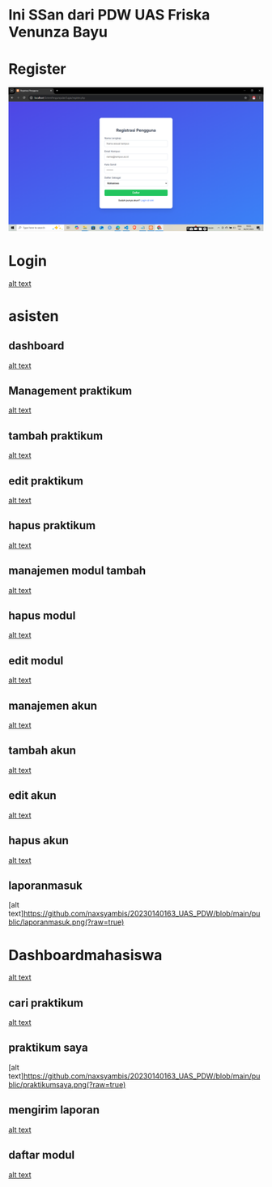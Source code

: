 # Ini SSan dari PDW UAS Friska Venunza Bayu
# Register
![alt text](https://github.com/naxsyambis/20230140163_UAS_PDW/blob/main/public/registrasi.png?raw=true)
# Login
[alt text](https://github.com/naxsyambis/20230140163_UAS_PDW/blob/main/public/login.png?raw=true)
# asisten 
## dashboard 
[alt text](https://github.com/naxsyambis/20230140163_UAS_PDW/blob/main/public/dashboardasisten.png?raw=true)
## Management praktikum
[alt text](https://github.com/naxsyambis/20230140163_UAS_PDW/blob/main/public/Managementpraktikum.png?raw=true)
## tambah praktikum
[alt text](https://github.com/naxsyambis/20230140163_UAS_PDW/blob/main/public/tambahpraktikum.png?raw=true)
## edit praktikum
[alt text](https://github.com/naxsyambis/20230140163_UAS_PDW/blob/main/public/editpraktikum.png?raw=true)
## hapus praktikum
[alt text](https://github.com/naxsyambis/20230140163_UAS_PDW/blob/main/public/hapuspraktikum.png?raw=true)
## manajemen modul tambah
[alt text](https://github.com/naxsyambis/20230140163_UAS_PDW/blob/main/public/tambahmodul.png?raw=true)
## hapus modul
[alt text](https://github.com/naxsyambis/20230140163_UAS_PDW/blob/main/public/hapusmodul.png?raw=true)
## edit modul
[alt text](https://github.com/naxsyambis/20230140163_UAS_PDW/blob/main/public/editmodul.png?raw=true)
## manajemen akun
[alt text](https://github.com/naxsyambis/20230140163_UAS_PDW/blob/main/public/manajemenakun.png?raw=true)
## tambah akun
[alt text](https://github.com/naxsyambis/20230140163_UAS_PDW/blob/main/public/tambahakun.png?raw=true)
## edit akun
[alt text](https://github.com/naxsyambis/20230140163_UAS_PDW/blob/main/public/editakun.png?raw=true)
## hapus akun
[alt text](https://github.com/naxsyambis/20230140163_UAS_PDW/blob/main/public/hapusakun.png?raw=true)
## laporanmasuk
[alt text]https://github.com/naxsyambis/20230140163_UAS_PDW/blob/main/public/laporanmasuk.png(?raw=true)
# Dashboardmahasiswa
[alt text](https://github.com/naxsyambis/20230140163_UAS_PDW/blob/main/public/dashboardmahasiswa.png?raw=true)
## cari praktikum
[alt text](https://github.com/naxsyambis/20230140163_UAS_PDW/blob/main/public/caripraktikum.png?raw=true)
## praktikum saya
[alt text]https://github.com/naxsyambis/20230140163_UAS_PDW/blob/main/public/praktikumsaya.png(?raw=true)
## mengirim laporan
[alt text](https://github.com/naxsyambis/20230140163_UAS_PDW/blob/main/public/mengirimlaporan.png?raw=true)
## daftar modul
[alt text](https://github.com/naxsyambis/20230140163_UAS_PDW/blob/main/public/daftarmodul.png?raw=true)

